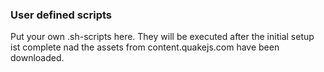 ### User defined scripts
Put your own .sh-scripts here. They will be executed after the initial setup ist complete nad the assets from content.quakejs.com have been downloaded.
